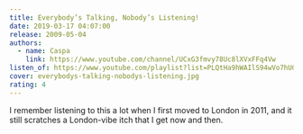 ```yaml
---
title: Everybody’s Talking, Nobody’s Listening!
date: 2019-03-17 04:07:00
release: 2009-05-04
authors:
  - name: Caspa
    link: https://www.youtube.com/channel/UCxG3fmvy78Uc8lXVxFFq4Vw
listen_of: https://www.youtube.com/playlist?list=PLQtHa9hWAIlS94wVo7hUGNg60Ib6P51rB
cover: everybodys-talking-nobodys-listening.jpg
rating: 4
---
```


I remember listening to this a lot when I first moved to London in 2011, and it still scratches a London-vibe itch that I get now and then.
